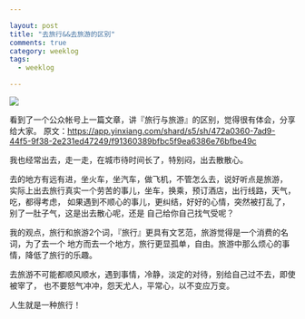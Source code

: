 ```yaml
---

layout: post
title: "去旅行&&去旅游的区别"
comments: true
category: weeklog
tags: 
  - weeklog

---
```


<img class="cover" src="http://ww4.sinaimg.cn/large/493b785ajw1e7fdsstp63j20dw06qaaj.jpg" />

看到了一个公众帐号上一篇文章，讲『旅行与旅游』的区别，觉得很有体会，分享给大家。 
原文：<https://app.yinxiang.com/shard/s5/sh/472a0360-7ad9-44f5-9f38-2e231ed47249/f91360389bfbc5f9ea6386e76bfbe49c>

 
我也经常出去，走一走，在城市待时间长了，特别闷，出去散散心。  

去的地方有远有进，坐火车，坐汽车，做飞机，不管怎么去，说好听点是旅游，
实际上出去旅行真实一个劳苦的事儿，坐车，换乘，预订酒店，出行线路，天气，吃，都得考虑，
如果遇到不顺心的事儿，更纠结，好好的心情，突然被打乱了，别了一肚子气，这是出去散心呢，还是
自己给你自己找气受呢？

我的观点，旅行和旅游2个词，『旅行』更具有文艺范，旅游觉得是一个消费的名词，为了去一个
地方而去一个地方，旅行更显孤单，自由。旅游中那么烦心的事情，降低了旅行的乐趣。

去旅游不可能都顺风顺水，遇到事情，冷静，淡定的对待，别给自己过不去，即使被宰了，
也不要怒气冲冲，怨天尤人，平常心，以不变应万变。

人生就是一种旅行！
